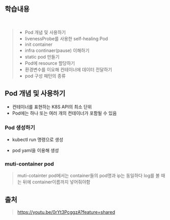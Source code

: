 ## 학습내용
<br>

> - Pod 개념 및 사용하기
> - livenessProbe를 사용한 self-healing Pod
> - init container
> - infra continaer(pause) 이해하기
> - static pod 만들기
> - Pod에 resource 할당하기
> - 환경변수를 이요해 컨테이너에 데이터 전달하기
> - pod 구성 패턴의 종류

## Pod 개념 및 사용하기
- 컨테이너를 표현하는 K8S API의 최소 단위
- Pod에는 하나 또는 여러 개의 컨테이너가 포함될 수 있음

### Pod 생성하기
- kubectl run 명령으로 생성

- pod yaml을 이용해 생성

### muti-container pod
> muti-cotainter pod에서는 container들의 pod명과 ip는 동일하다
> log를 볼 때는 뒤에 container이름까지 넣어줘야함

## 출처 
> https://youtu.be/0rYt3PcggzA?feature=shared
